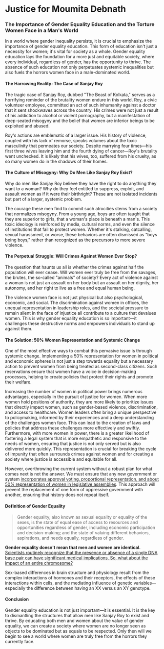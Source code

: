 # Justice for Moumita Debnath

### The Importance of Gender Equality Education and the Torture Women Face in a Man's World

In a world where gender inequality persists, it is crucial to emphasize the importance of gender equality education. This form of education isn't just a necessity for women; it's vital for society as a whole. Gender equality education lays the foundation for a more just and equitable society, where every individual, regardless of gender, has the opportunity to thrive. The absence of such education not only perpetuates systemic inequalities but also fuels the horrors women face in a male-dominated world.

#### The Harrowing Reality: The Case of Sanjay Roy

The tragic case of Sanjay Roy, dubbed "The Beast of Kolkata," serves as a horrifying reminder of the brutality women endure in this world. Roy, a civic volunteer employee, committed an act of such inhumanity against a doctor that it sent shockwaves across the country. His crimes were not just a result of his addiction to alcohol or violent pornography, but a manifestation of deep-seated misogyny and the belief that women are inferior beings to be exploited and abused.

Roy's actions are emblematic of a larger issue. His history of violence, coupled with his lack of remorse, speaks volumes about the toxic masculinity that permeates our society. Despite marrying four times—his first three wives leaving him and the fourth dying of cancer—Roy's brutality went unchecked. It is likely that his wives, too, suffered from his cruelty, as so many women do in the shadows of their homes.

#### The Culture of Misogyny: Why Do Men Like Sanjay Roy Exist?

Why do men like Sanjay Roy believe they have the right to do anything they want to a woman? Why do they feel entitled to suppress, exploit, and assault women as if it were their birthright? These are not isolated incidents but part of a larger, systemic problem.

The courage these men find to commit such atrocities stems from a society that normalizes misogyny. From a young age, boys are often taught that they are superior to girls, that a woman's place is beneath a man's. This toxic ideology is reinforced by media, cultural norms, and even the silence of institutions that fail to protect women. Whether it's stalking, catcalling, sexual harassment, or worse, these behaviors are often dismissed as "boys being boys," rather than recognized as the precursors to more severe violence.

#### The Perpetual Struggle: Will Crimes Against Women Ever Stop?

The question that haunts us all is whether the crimes against half the population will ever cease. Will women ever truly be free from the savages, the brutes, the so-called "animals" of society? Every act of violence against a woman is not just an assault on her body but an assault on her dignity, her autonomy, and her right to live as a free and equal human being.

The violence women face is not just physical but also psychological, economic, and social. The discrimination against women in offices, the unequal representation in leadership roles, and the societal pressure to remain silent in the face of injustice all contribute to a culture that devalues women. This is why gender equality education is so important—it challenges these destructive norms and empowers individuals to stand up against them.

#### The Solution: 50% Women Representation and Systemic Change

One of the most effective ways to combat this pervasive issue is through systemic change. Implementing a 50% representation for women in political and economic spheres is not just a step towards equality but a necessary action to prevent women from being treated as second-class citizens. Such reservations ensure that women have a voice in decision-making processes, helping to create policies that protect their rights and promote their welfare.

Increasing the number of women in political power brings numerous advantages, especially in the pursuit of justice for women. When more women hold positions of authority, they are more likely to prioritize issues that directly impact women, such as gender-based violence, discrimination, and access to healthcare. Women leaders often bring a unique perspective to policymaking, informed by their experiences and a deep understanding of the challenges women face. This can lead to the creation of laws and policies that address these challenges more effectively and swiftly. Furthermore, with more women in power, there is a greater likelihood of fostering a legal system that is more empathetic and responsive to the needs of women, ensuring that justice is not only served but is also delivered more quickly. This representation is crucial for breaking the cycle of impunity that often surrounds crimes against women and for creating a society where justice is accessible and equitable for all.

However, overthrowing the current system without a robust plan for what comes next is not the answer. We must ensure that any new government or system [incorporates approval voting, proportional representation, and about 50% representation of women in legislative assemblies](https://iambrainstorming.github.io/chapters/do-we-need-a-supreme-leader-how-can-we-share-power-between-parties.html). This approach will prevent the replacement of one form of oppressive government with another, ensuring that history does not repeat itself.

#### Definition of Gender Equality

> Gender equality, also known as sexual equality or equality of the sexes, is the state of equal ease of access to resources and opportunities regardless of gender, including economic participation and decision-making; and the state of valuing different behaviors, aspirations, and needs equally, regardless of gender.

**Gender equality doesn't mean that men and women are identical.** [Scientists routinely recognize that the presence or absence of a single DNA base pair can have significant medical implications. So, what about the impact of an entire chromosome?](https://stanmed.stanford.edu/how-mens-and-womens-brains-are-different/)

Sex-based differences in brain structure and physiology result from the complex interactions of hormones and their receptors, the effects of these interactions within cells, and the mediating influence of genetic variables—especially the difference between having an XX versus an XY genotype.

#### Conclusion

Gender equality education is not just important—it is essential. It is the key to dismantling the structures that allow men like Sanjay Roy to exist and thrive. By educating both men and women about the value of gender equality, we can create a society where women are no longer seen as objects to be dominated but as equals to be respected. Only then will we begin to see a world where women are truly free from the horrors they currently face.
